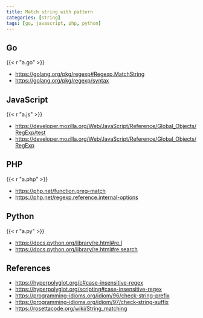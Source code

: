```yaml
---
title: Match string with pattern
categories: [string]
tags: [go, javascript, php, python]
---
```


## Go

{{< r "a.go" >}}

- <https://golang.org/pkg/regexp#Regexp.MatchString>
- <https://golang.org/pkg/regexp/syntax>

## JavaScript

{{< r "a.js" >}}

- <https://developer.mozilla.org/Web/JavaScript/Reference/Global_Objects/RegExp/test>
- <https://developer.mozilla.org/Web/JavaScript/Reference/Global_Objects/RegExp>

## PHP

{{< r "a.php" >}}

- <https://php.net/function.preg-match>
- <https://php.net/regexp.reference.internal-options>

## Python

{{< r "a.py" >}}

- <https://docs.python.org/library/re.html#re.I>
- <https://docs.python.org/library/re.html#re.search>

## References

- <https://hyperpolyglot.org/c#case-insensitive-regex>
- <https://hyperpolyglot.org/scripting#case-insensitive-regex>
- <https://programming-idioms.org/idiom/96/check-string-prefix>
- <https://programming-idioms.org/idiom/97/check-string-suffix>
- <https://rosettacode.org/wiki/String_matching>
